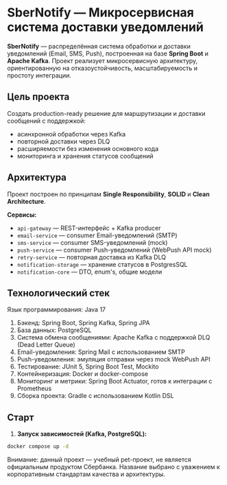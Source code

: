 # SberNotify — Микросервисная система доставки уведомлений

**SberNotify** — распределённая система обработки и доставки уведомлений (Email, SMS, Push), построенная на базе **Spring Boot** и **Apache Kafka**. Проект реализует микросервисную архитектуру, ориентированную на отказоустойчивость, масштабируемость и простоту интеграции.



## Цель проекта

Создать production-ready решение для маршрутизации и доставки сообщений с поддержкой:
- асинхронной обработки через Kafka
- повторной доставки через DLQ
- расширяемости без изменения основного кода
- мониторинга и хранения статусов сообщений



## Архитектура

Проект построен по принципам **Single Responsibility**, **SOLID** и **Clean Architecture**.

**Сервисы:**
- `api-gateway` — REST-интерфейс + Kafka producer
- `email-service` — consumer Email-уведомлений (SMTP)
- `sms-service` — consumer SMS-уведомлений (mock)
- `push-service` — consumer Push-уведомлений (WebPush API mock)
- `retry-service` — повторная доставка из Kafka DLQ
- `notification-storage` — хранение статусов в PostgresSQL
- `notification-core` — DTO, enum's, общие модели


## Технологический стек

Язык программирования: Java 17

1. Бэкенд: Spring Boot, Spring Kafka, Spring JPA
2. База данных: PostgreSQL
3. Система обмена сообщениями: Apache Kafka с поддержкой DLQ (Dead Letter Queue)
4. Email-уведомления: Spring Mail с использованием SMTP
5. Push-уведомления: эмуляция отправки через mock WebPush API
6. Тестирование: JUnit 5, Spring Boot Test, Mockito
7. Контейнеризация: Docker и docker-compose
8. Мониторинг и метрики: Spring Boot Actuator, готов к интеграции с Prometheus
9. Сборка проекта: Gradle с использованием Kotlin DSL

## Старт

1. **Запуск зависимостей (Kafka, PostgreSQL):**

```bash
docker compose up -d
```
Внимание: данный проект — учебный pet-проект, не является официальным продуктом Сбербанка. Название выбрано с уважением к корпоративным стандартам качества и архитектуры.

